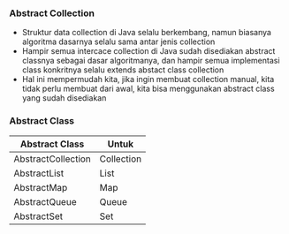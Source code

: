 ### Abstract Collection
- Struktur data collection di Java selalu berkembang, namun biasanya algoritma dasarnya selalu sama antar jenis collection
- Hampir semua intercace collection di Java sudah disediakan abstract classnya sebagai dasar algoritmanya, dan hampir semua implementasi class konkritnya selalu extends abstact class collection
- Hal ini mempermudah kita, jika ingin membuat collection manual, kita tidak perlu membuat dari awal, kita bisa menggunakan abstract class yang sudah disediakan

### Abstract Class
| Abstract Class | Untuk |
| --- | --- |
| AbstractCollection | Collection |
| AbstractList | List |
| AbstractMap | Map |
| AbstractQueue | Queue |
| AbstractSet | Set |